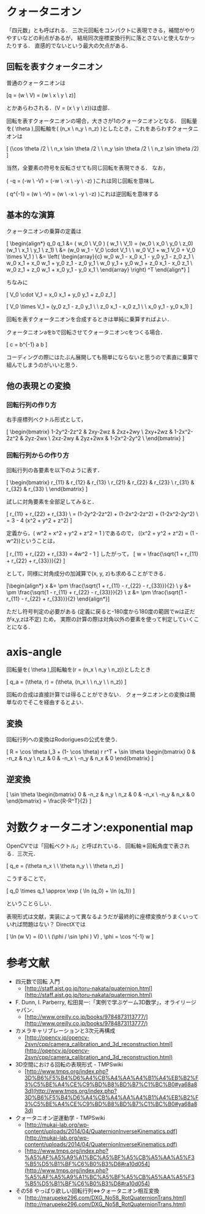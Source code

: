 # クォータニオン

「四元数」とも呼ばれる．
三次元回転をコンパクトに表現できる，補間がやりやすいなどの利点があるが，
結局同次座標変換行列に落とさないと使えなかったりする．
直感的でないという最大の欠点がある．



## 回転を表すクォータニオン

普通のクォータニオンは

\[q = (w \ V) = (w \ x \ y \ z)\]

とかあらわされる．\(V = (x \ y \ z)\)は虚部．

回転を表すクォータニオンの場合，大きさが1のクォータニオンとなる．
回転量を\( \theta \),回転軸を\( (n_x \ n_y \ n_z) \)としたとき，これをあらわすクォータニオンは

\[ (\cos \theta /2 \ \ n_x \sin \theta /2 \ \ n_y \sin \theta /2 \ \ n_z \sin \theta /2) \]

当然，全要素の符号を反転させても同じ回転を表現できる．
なお，

\( -q = (-w \ -V) = (-w \ -x \ -y \ -z) \)これは同じ回転を意味し

\( q^{-1} = (w \ -V) = (w \ -x \ -y \ -z) \)これは逆回転を意味する


## 基本的な演算

クォータニオンの乗算の定義は

\[ \begin{align*}
q_0 q_1 &= ( w_0 \ V_0 ) ( w_1 \ V_1) = (w_0 \ x_0 \ y_0 \ z_0) (w_1 \ x_1 \ y_1 \ z_1) \\
 &= (w_0 w_1 - V_0 \cdot V_1  \ \ w_0 V_1 + w_1 V_0 + V_0 \times V_1 ) \\
 &= \left( \begin{array}{c} w_0 w_1 - x_0 x_1 - y_0 y_1 - z_0 z_1 \\ w_0 x_1 + x_0 w_1 + y_0 z_1 - z_0 y_1 \\ w_0 y_1 + y_0 w_1 + z_0 x_1 - x_0 z_1 \\ w_0 z_1 + z_0 w_1 + x_0 y_1 - y_0 x_1 \\ \end{array} \right) ^T
 \end{align*} \]

ちなみに

\[ V_0 \cdot V_1 = x_0 x_1 + y_0 y_1 + z_0 z_1 \]

\[ V_0 \times V_1 = (y_0 z_1 - z_0 y_1 \ \ z_0 x_1 - x_0 z_1 \ \ x_0 y_1 - y_0 x_1) \]


回転を表すクォータニオンを合成するときは単純に乗算すればよい．


クォータニオンaをbで回転させてクォータニオンcをつくる場合．

\[ c = b^{-1} a b \]

コーディングの際にはたぶん展開しても簡単にならないと思うので素直に乗算で組んでしまうのがいいと思う．



## 他の表現との変換

### 回転行列の作り方

右手座標列ベクトル形式として，

\[
\begin{bmatrix}
1-2y^2-2z^2 & 2xy-2wz & 2xz+2wy \\
2xy+2wz & 1-2x^2-2z^2 & 2yz-2wx \\
2xz-2wy & 2yz+2wx & 1-2x^2-2y^2 \\
\end{bmatrix}
\]


### 回転行列からの作り方

回転行列の各要素を以下のように表す．

\[
\begin{bmatrix}
r_{11} & r_{12} & r_{13} \\
r_{21} & r_{22} & r_{23} \\
r_{31} & r_{32} & r_{33} \\
\end{bmatrix}
\]

試しに対角要素を全部足してみると．

\[
r_{11} + r_{22} + r_{33} \\
= (1-2y^2-2z^2) + (1-2x^2-2z^2) + (1-2x^2-2y^2) \\
= 3 - 4 (x^2 + y^2 + z^2)
\]

定義から，\( w^2 + x^2 + y^2 + z^2 = 1 \)であるので，
\((x^2 + y^2 + z^2) = (1 - w^2)\)ということは，

\[
r_{11} + r_{22} + r_{33} = 4w^2 - 1
\]
したがって，
\[
w = \frac{\sqrt{1 + r_{11} + r_{22} + r_{33}}}{2}
\]

として，同様に対角成分の加減算で\(x, y, z\)も求めることができる．

\[\begin{align*}
x &= \pm \frac{\sqrt{1 + r_{11} - r_{22} - r_{33}}}{2} \\
y &= \pm \frac{\sqrt{1 - r_{11} + r_{22} - r_{33}}}{2} \\
z &= \pm \frac{\sqrt{1 - r_{11} - r_{22} + r_{33}}}{2}
\end{align*}\]

ただし符号判定の必要がある
(定義に戻ると-180度から180度の範囲でwは正だがx,y,zは不定)
ため，
実際の計算の際は対角以外の要素を使って判定していくことになる．

# axis-angle

回転量を\( \theta \),回転軸を\(r = (n_x \ n_y \ n_z)\)としたとき

\[ q_a = (\theta, r) = (\theta, (n_x \ \ n_y \ \ n_z)) \]

回転の合成は直接計算では得ることができない．
クォータニオンとの変換は簡単なのでそこを経由するとよい．

## 変換

回転行列への変換はRodoriguesの公式を使う．

\[
R = \cos \theta I_3 + (1- \cos \theta) r r^T + \sin \theta
\begin{bmatrix}
0 & -n_z & n_y \\
n_z & 0 & -n_x \\
-n_y & n_x & 0
\end{bmatrix}
\]

## 逆変換

\[
\sin \theta
\begin{bmatrix}
0 & -n_z & n_y \\
n_z & 0 & -n_x \\
-n_y & n_x & 0
\end{bmatrix}
= \frac{R-R^T}{2}
\]



# 対数クォータニオン:exponential map

OpenCVでは「回転ベクトル」と呼ばれている．
回転軸＊回転角度で表される．三次元．

\[ q_e = (\theta n_x \ \ \theta n_y \ \ \theta n_z) \]

こうすることで，

\[ q_0 \times q_1 \approx \exp ( \ln (q_0) + \ln (q_1)) \]

ということらしい．

表現形式は文献，実装によって異なるようだが最終的に座標変換がうまくいっていれば問題はない？
DirectXでは

\[ \ln (w V) = (0 \ \ (\phi / \sin \phi ) V) , \phi = \cos ^{-1} w \]




# 参考文献

- 四元数で回転 入門
    - [http://staff.aist.go.jp/toru-nakata/quaternion.html](http://staff.aist.go.jp/toru-nakata/quaternion.html)
- F. Dunn, I. Parberry, 松田晃一:「実例で学ぶゲーム3D数学」，オライリージャパン．
    - [http://www.oreilly.co.jp/books/9784873113777/](http://www.oreilly.co.jp/books/9784873113777/)
- カメラキャリブレーションと3次元再構成
    - [http://opencv.jp/opencv-2svn/cpp/camera_calibration_and_3d_reconstruction.html](http://opencv.jp/opencv-2svn/cpp/camera_calibration_and_3d_reconstruction.html)
- 3D空間における回転の表現形式 - TMPSwiki
    - [http://www.tmps.org/index.php?3D%B6%F5%B4%D6%A4%CB%A4%AA%A4%B1%A4%EB%B2%F3%C5%BE%A4%CE%C9%BD%B8%BD%B7%C1%BC%B0#ya68a83d](http://www.tmps.org/index.php?3D%B6%F5%B4%D6%A4%CB%A4%AA%A4%B1%A4%EB%B2%F3%C5%BE%A4%CE%C9%BD%B8%BD%B7%C1%BC%B0#ya68a83d)
- クォータニオン逆運動学 - TMPSwiki
    - [http://mukai-lab.org/wp-content/uploads/2014/04/QuaternionInverseKinematics.pdf](http://mukai-lab.org/wp-content/uploads/2014/04/QuaternionInverseKinematics.pdf)
    - [http://www.tmps.org/index.php?%A5%AF%A5%A9%A1%BC%A5%BF%A5%CB%A5%AA%A5%F3%B5%D5%B1%BF%C6%B0%B3%D8#ra10d054](http://www.tmps.org/index.php?%A5%AF%A5%A9%A1%BC%A5%BF%A5%CB%A5%AA%A5%F3%B5%D5%B1%BF%C6%B0%B3%D8#ra10d054)
- その58 やっぱり欲しい回転行列⇔クォータニオン相互変換
    - [http://marupeke296.com/DXG_No58_RotQuaternionTrans.html](http://marupeke296.com/DXG_No58_RotQuaternionTrans.html)
